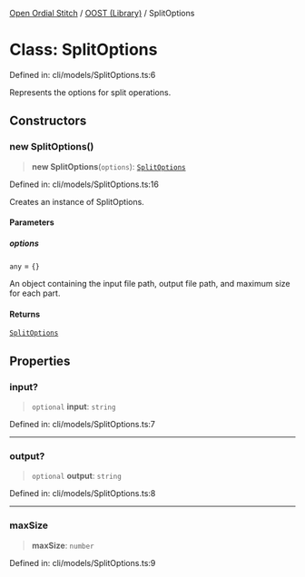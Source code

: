 [Open Ordial Stitch](../../README.md) / [OOST (Library)](../README.md) / SplitOptions

# Class: SplitOptions

Defined in: cli/models/SplitOptions.ts:6

Represents the options for split operations.

## Constructors

### new SplitOptions()

> **new SplitOptions**(`options`): [`SplitOptions`](SplitOptions.md)

Defined in: cli/models/SplitOptions.ts:16

Creates an instance of SplitOptions.

#### Parameters

##### options

`any` = `{}`

An object containing the input file path, output file path, and maximum size for each part.

#### Returns

[`SplitOptions`](SplitOptions.md)

## Properties

### input?

> `optional` **input**: `string`

Defined in: cli/models/SplitOptions.ts:7

***

### output?

> `optional` **output**: `string`

Defined in: cli/models/SplitOptions.ts:8

***

### maxSize

> **maxSize**: `number`

Defined in: cli/models/SplitOptions.ts:9
